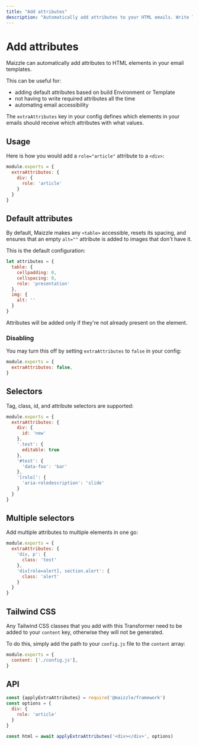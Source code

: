 ```yaml
---
title: "Add attributes"
description: "Automatically add attributes to your HTML emails. Write less code and easily improve accessibility."
---
```


# Add attributes

Maizzle can automatically add attributes to HTML elements in your email templates.

This can be useful for:

- adding default attributes based on build Environment or Template
- not having to write required attributes all the time
- automating email accessibility

The `extraAttributes` key in your config defines which elements in your emails should receive which attributes with what values.

## Usage

Here is how you would add a `role="article"` attribute to a `<div>`:

```js [config.js]
module.exports = {
  extraAttributes: {
    div: {
      role: 'article'
    }
  }
}
```

## Default attributes

By default, Maizzle makes any `<table>` accessible, resets its spacing, and ensures that an empty `alt=""` attribute is added to images that don't have it.

This is the default configuration:

```js
let attributes = {
  table: {
    cellpadding: 0,
    cellspacing: 0,
    role: 'presentation'
  },
  img: {
    alt: ''
  }
}
```

<Alert>Attributes will be added only if they're not already present on the element.</Alert>

### Disabling

You may turn this off by setting `extraAttributes` to `false` in your config:

```js [config.js]
module.exports = {
  extraAttributes: false,
}
```

## Selectors

Tag, class, id, and attribute selectors are supported:

```js [config.js]
module.exports = {
  extraAttributes: {
    div: {
      id: 'new'
    },
    '.test': {
      editable: true
    },
    '#test': {
      'data-foo': 'bar'
    },
    '[role]': {
      'aria-roledescription': 'slide'
    }
  }
}
```

## Multiple selectors

Add multiple attributes to multiple elements in one go:

```js [config.js]
module.exports = {
  extraAttributes: {
    'div, p': {
      class: 'test'
    },
    'div[role=alert], section.alert': {
      class: 'alert'
    }
  }
}
```

## Tailwind CSS

Any Tailwind CSS classes that you add with this Transformer need to be added to your `content` key, otherwise they will not be generated.

To do this, simply add the path to your `config.js` file to the `content` array:

```js [tailwind.config.js]
module.exports = {
  content: ['./config.js'],
}
```

## API

```js [app.js]
const {applyExtraAttributes} = require('@maizzle/framework')
const options = {
  div: {
    role: 'article'
  }
}

const html = await applyExtraAttributes('<div></div>', options)
```
